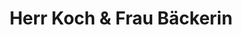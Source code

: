 ---
title: "Herr Koch & Frau Bäckerin"
url: /berlin/herr-koch-und-frau-baeckerin/
shop: Feinkost
---